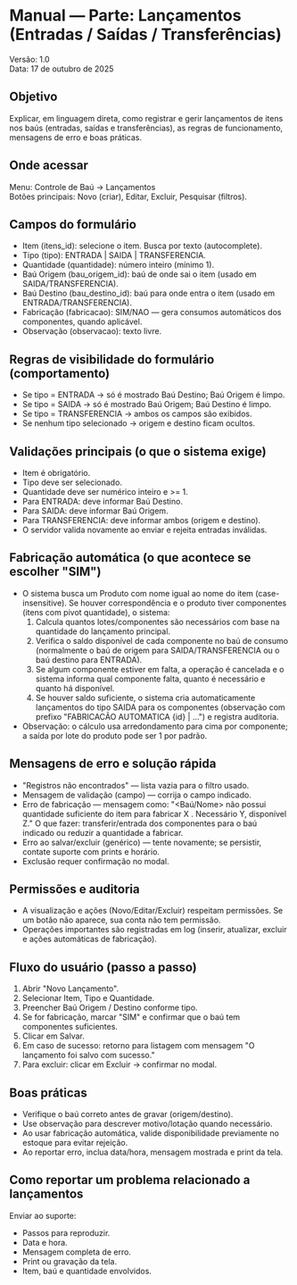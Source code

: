 # Manual — Parte: Lançamentos (Entradas / Saídas / Transferências)

Versão: 1.0  
Data: 17 de outubro de 2025

## Objetivo
Explicar, em linguagem direta, como registrar e gerir lançamentos de itens nos baús (entradas, saídas e transferências), as regras de funcionamento, mensagens de erro e boas práticas.

## Onde acessar
Menu: Controle de Baú → Lançamentos  
Botões principais: Novo (criar), Editar, Excluir, Pesquisar (filtros).

## Campos do formulário
- Item (itens_id): selecione o item. Busca por texto (autocomplete).
- Tipo (tipo): ENTRADA | SAIDA | TRANSFERENCIA.
- Quantidade (quantidade): número inteiro (mínimo 1).
- Baú Origem (bau_origem_id): baú de onde sai o item (usado em SAIDA/TRANSFERENCIA).
- Baú Destino (bau_destino_id): baú para onde entra o item (usado em ENTRADA/TRANSFERENCIA).
- Fabricação (fabricacao): SIM/NAO — gera consumos automáticos dos componentes, quando aplicável.
- Observação (observacao): texto livre.

## Regras de visibilidade do formulário (comportamento)
- Se tipo = ENTRADA → só é mostrado Baú Destino; Baú Origem é limpo.
- Se tipo = SAIDA → só é mostrado Baú Origem; Baú Destino é limpo.
- Se tipo = TRANSFERENCIA → ambos os campos são exibidos.
- Se nenhum tipo selecionado → origem e destino ficam ocultos.

## Validações principais (o que o sistema exige)
- Item é obrigatório.
- Tipo deve ser selecionado.
- Quantidade deve ser numérico inteiro e >= 1.
- Para ENTRADA: deve informar Baú Destino.
- Para SAIDA: deve informar Baú Origem.
- Para TRANSFERENCIA: deve informar ambos (origem e destino).
- O servidor valida novamente ao enviar e rejeita entradas inválidas.

## Fabricação automática (o que acontece se escolher "SIM")
- O sistema busca um Produto com nome igual ao nome do item (case-insensitive). Se houver correspondência e o produto tiver componentes (itens com pivot quantidade), o sistema:
  1. Calcula quantos lotes/componentes são necessários com base na quantidade do lançamento principal.
  2. Verifica o saldo disponível de cada componente no baú de consumo (normalmente o baú de origem para SAIDA/TRANSFERENCIA ou o baú destino para ENTRADA).
  3. Se algum componente estiver em falta, a operação é cancelada e o sistema informa qual componente falta, quanto é necessário e quanto há disponível.
  4. Se houver saldo suficiente, o sistema cria automaticamente lançamentos do tipo SAIDA para os componentes (observação com prefixo "FABRICACÃO AUTOMATICA {id} | …") e registra auditoria.
- Observação: o cálculo usa arredondamento para cima por componente; a saída por lote do produto pode ser 1 por padrão.

## Mensagens de erro e solução rápida
- "Registros não encontrados" — lista vazia para o filtro usado.
- Mensagem de validação (campo) — corrija o campo indicado.
- Erro de fabricação — mensagem como:
  "<Baú/Nome> não possui quantidade suficiente do item <Componente> para fabricar X <Produto>. Necessário Y, disponível Z."
  O que fazer: transferir/entrada dos componentes para o baú indicado ou reduzir a quantidade a fabricar.
- Erro ao salvar/excluir (genérico) — tente novamente; se persistir, contate suporte com prints e horário.
- Exclusão requer confirmação no modal.

## Permissões e auditoria
- A visualização e ações (Novo/Editar/Excluir) respeitam permissões. Se um botão não aparece, sua conta não tem permissão.
- Operações importantes são registradas em log (inserir, atualizar, excluir e ações automáticas de fabricação).

## Fluxo do usuário (passo a passo)
1. Abrir "Novo Lançamento".
2. Selecionar Item, Tipo e Quantidade.
3. Preencher Baú Origem / Destino conforme tipo.
4. Se for fabricação, marcar "SIM" e confirmar que o baú tem componentes suficientes.
5. Clicar em Salvar.
6. Em caso de sucesso: retorno para listagem com mensagem "O lançamento foi salvo com sucesso."
7. Para excluir: clicar em Excluir → confirmar no modal.

## Boas práticas
- Verifique o baú correto antes de gravar (origem/destino).
- Use observação para descrever motivo/lotação quando necessário.
- Ao usar fabricação automática, valide disponibilidade previamente no estoque para evitar rejeição.
- Ao reportar erro, inclua data/hora, mensagem mostrada e print da tela.

## Como reportar um problema relacionado a lançamentos
Enviar ao suporte:
- Passos para reproduzir.
- Data e hora.
- Mensagem completa de erro.
- Print ou gravação da tela.
- Item, baú e quantidade envolvidos.